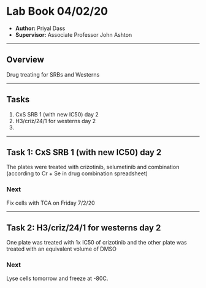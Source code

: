 # Lab Book 04/02/20
- **Author:** Priyal Dass
- **Supervisor:** Associate Professor John Ashton
------------------------------------------------------------------
## Overview

Drug treating for SRBs and Westerns

------------------------------------------------------------------
## Tasks

1. CxS SRB 1 (with new IC50) day 2
2. H3/criz/24/1 for westerns day 2
3.
------------------------------------------------------------------
## Task 1: CxS SRB 1 (with new IC50) day 2

The plates were treated with crizotinib, selumetinib and combination (according to Cr + Se in drug combination spreadsheet)

### Next
Fix cells with TCA on Friday 7/2/20

------------------------------------------------------------------
## Task 2: H3/criz/24/1 for westerns day 2

One plate was treated with 1x IC50 of crizotinib and the other plate was treated with an equivalent volume of DMSO

### Next
Lyse cells tomorrow and freeze at -80C.
